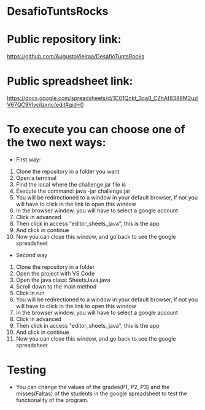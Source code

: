 # DesafioTuntsRocks
# Public repository link:
https://github.com/AugustoVieiraa/DesafioTuntsRocks

# Public spreadsheet link:
https://docs.google.com/spreadsheets/d/1C01Qnkt_3ca0_CZhAf8389M2uzlV67QC9Ylvcilzxnc/edit#gid=0

# To execute you can choose one of the two next ways:

- First way:
1. Clone the repository in a folder you want
2. Open a terminal
3. Find the local where the challenge.jar file is
4. Execute the command: java -jar challenge.jar
5. You will be redirectioned to a window in your default browser, if not you will have to click in the link to open this window
6. In the browser window, you will have to select a google account
7. Click in advanced
8. Then click in access "editor_sheets_java", this is the app
9. And click in continue
10. Now you can close this window, and go back to see the google spreadsheet

- Second way
1. Clone the repository in a folder
2. Open the project with VS Code
3. Open the java class: SheetsJava.java
4. Scroll down to the main method
5. Click in run
6. You will be redirectioned to a window in your default browser, if not you will have to click in the link to open this window
7. In the browser window, you will have to select a google account
8. Click in advanced
9. Then click in access "editor_sheets_java", this is the app
10. And click in continue
11. Now you can close this window, and go back to see the google spreadsheet

# Testing
- You can change the values of the grades(P1, P2, P3) and the misses(Faltas) of the students in the google spreadsheet to test the functionality of the program.